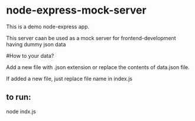 # node-express-mock-server

This is a demo node-express app.

This server caan be used as a mock server for frontend-development having dummy json data

#How to your data?

Add a new file with .json extension or replace the contents of data.json file.

If added a new file, just replace file name in index.js

## to run:

node indx.js
